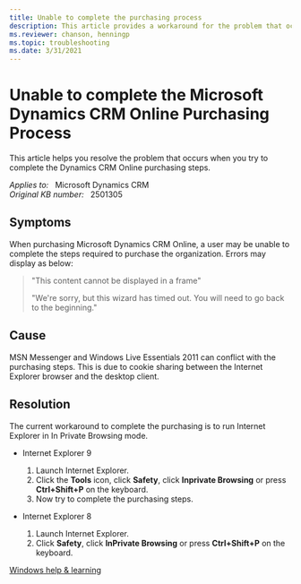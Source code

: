 ```yaml
---
title: Unable to complete the purchasing process
description: This article provides a workaround for the problem that occurs when you try to complete the Dynamics CRM Online purchasing steps.
ms.reviewer: chanson, henningp
ms.topic: troubleshooting
ms.date: 3/31/2021
---
```

# Unable to complete the Microsoft Dynamics CRM Online Purchasing Process

This article helps you resolve the problem that occurs when you try to complete the Dynamics CRM Online purchasing steps.

_Applies to:_ &nbsp; Microsoft Dynamics CRM  
_Original KB number:_ &nbsp; 2501305

## Symptoms

When purchasing Microsoft Dynamics CRM Online, a user may be unable to complete the steps required to purchase the organization. Errors may display as below:

> "This content cannot be displayed in a frame"
>
> "We're sorry, but this wizard has timed out. You will need to go back to the beginning."

## Cause

MSN Messenger and Windows Live Essentials 2011 can conflict with the purchasing steps. This is due to cookie sharing between the Internet Explorer browser and the desktop client.

## Resolution

The current workaround to complete the purchasing is to run Internet Explorer in In Private Browsing mode.

- Internet Explorer 9

    1. Launch Internet Explorer.
    1. Click the **Tools** icon, click **Safety**, click **Inprivate Browsing** or press **Ctrl+Shift+P** on the keyboard.
    1. Now try to complete the purchasing steps.

- Internet Explorer 8

    1. Launch Internet Explorer.
    1. Click **Safety**, click **InPrivate Browsing** or press **Ctrl+Shift+P** on the keyboard.

[Windows help & learning](https://windows.microsoft.com/windows7/what-is-inprivate-browsing)
